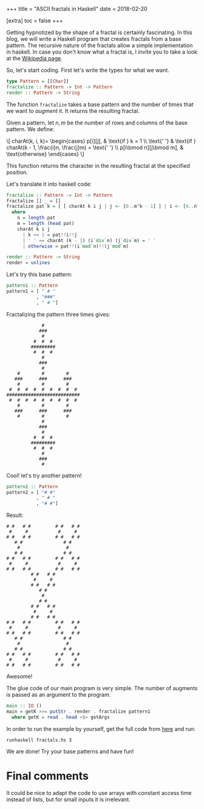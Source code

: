 +++
title = "ASCII fractals in Haskell"
date = 2018-02-20

[extra]
toc = false
+++

Getting hypnotized by the shape of a fractal is certainly fascinating. In this
blog, we will write a Haskell program that creates fractals from a base pattern.
The recursive nature of the fractals allow a simple implementation in haskell.
In case you don't know what a fractal is, I invite you to take a look at the
[Wikipedia page](https://en.wikipedia.org/wiki/Fractal).

So, let's start coding. First let's write the types for what we want.

```haskell
type Pattern = [[Char]]
fractalize :: Pattern -> Int -> Pattern
render :: Pattern -> String
```

The function `fractalize` takes a base pattern and the number of times that we
want to *augment* it. It returns the resulting fractal.

Given a pattern, let $n, m$ be the number of rows and columns of the base
pattern. We define:

\\[
charAt(k, i, k)=
\begin{cases}
p[i][j], & \text{if } k = 1 \\\\
\text{' '}  & \text{if } charAt(k - 1, \frac{i}n, \frac{j}m) = \text{' '} \\\\
p[i\bmod n][j\bmod m], & \text{otherwise}
\end{cases}
\\]

This function returns the character in the resulting fractal at the specified
position.

Let's translate it into haskell code:

```haskell
fractalize :: Pattern -> Int -> Pattern
fractalize [] _ = []
fractalize pat k = [ [ charAt k i j | j <- [0..m^k - 1] ] | i <- [0..n^k - 1] ]
  where
    n = length pat
    m = length (head pat)
    charAt k i j
      | k <= 1 = pat!!i!!j
      | ' ' == charAt (k - 1) (i`div`n) (j`div`m) = ' '
      | otherwise = pat!!(i`mod`n)!!(j`mod`m)

render :: Pattern -> String
render = unlines
```

Let's try this base pattern:

```haskell
pattern1 :: Pattern
pattern1 = [ " # "
           , "###"
           , " # "]
```
Fractalizing the pattern three times gives:

```
             #
            ###
             #
          #  #  #
         #########
          #  #  #
             #
            ###
             #
    #        #        #
   ###      ###      ###
    #        #        #
 #  #  #  #  #  #  #  #  #
###########################
 #  #  #  #  #  #  #  #  #
    #        #        #
   ###      ###      ###
    #        #        #
             #
            ###
             #
          #  #  #
         #########
          #  #  #
             #
            ###
             #
```

Cool! let's try another pattern!

```haskell
pattern2 :: Pattern
pattern2 = [ "# #"
           , " # "
           , "# #"]
```
Result:
```
# #   # #         # #   # #
 #     #           #     #
# #   # #         # #   # #
   # #               # #
    #                 #
   # #               # #
# #   # #         # #   # #
 #     #           #     #
# #   # #         # #   # #
         # #   # #
          #     #
         # #   # #
            # #
             #
            # #
         # #   # #
          #     #
         # #   # #
# #   # #         # #   # #
 #     #           #     #
# #   # #         # #   # #
   # #               # #
    #                 #
   # #               # #
# #   # #         # #   # #
 #     #           #     #
# #   # #         # #   # #
```

Awesome!

The glue code of our main program is very simple. The number of augments is passed
as an argument to the program.

```haskell
main :: IO ()
main = getK >>= putStr . render . fractalize pattern1
  where getK = read . head <$> getArgs
```

In order to run the example by yourself, get the full code from [here](https://gitlab.com/snippets/1699946) and run:

```
runhaskell fractals.hs 3
```

We are done! Try your base patterns and have fun!


# Final comments

It could be nice to adapt the code to use arrays with constant access time
instead of lists, but for small inputs it is irrelevant.

